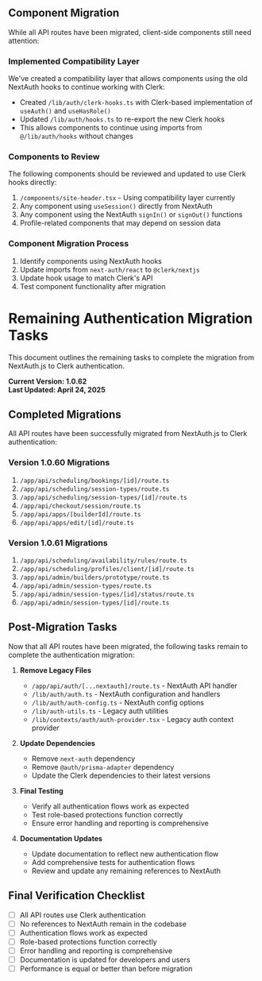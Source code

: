## Component Migration

While all API routes have been migrated, client-side components still need attention:

### Implemented Compatibility Layer

We've created a compatibility layer that allows components using the old NextAuth hooks to continue working with Clerk:

- Created `/lib/auth/clerk-hooks.ts` with Clerk-based implementation of `useAuth()` and `useHasRole()`
- Updated `/lib/auth/hooks.ts` to re-export the new Clerk hooks
- This allows components to continue using imports from `@/lib/auth/hooks` without changes

### Components to Review

The following components should be reviewed and updated to use Clerk hooks directly:

1. `/components/site-header.tsx` - Using compatibility layer currently
2. Any component using `useSession()` directly from NextAuth
3. Any component using the NextAuth `signIn()` or `signOut()` functions
4. Profile-related components that may depend on session data

### Component Migration Process

1. Identify components using NextAuth hooks
2. Update imports from `next-auth/react` to `@clerk/nextjs`
3. Update hook usage to match Clerk's API
4. Test component functionality after migration

# Remaining Authentication Migration Tasks

This document outlines the remaining tasks to complete the migration from NextAuth.js to Clerk authentication.

**Current Version: 1.0.62**  
**Last Updated: April 24, 2025**

## Completed Migrations

All API routes have been successfully migrated from NextAuth.js to Clerk authentication:

### Version 1.0.60 Migrations
1. `/app/api/scheduling/bookings/[id]/route.ts`
2. `/app/api/scheduling/session-types/route.ts`
3. `/app/api/scheduling/session-types/[id]/route.ts`
4. `/app/api/checkout/session/route.ts`
5. `/app/api/apps/[builderId]/route.ts`
6. `/app/api/apps/edit/[id]/route.ts`

### Version 1.0.61 Migrations
1. `/app/api/scheduling/availability/rules/route.ts`
2. `/app/api/scheduling/profiles/client/[id]/route.ts`
3. `/app/api/admin/builders/prototype/route.ts`
4. `/app/api/admin/session-types/route.ts`
5. `/app/api/admin/session-types/[id]/status/route.ts`
6. `/app/api/admin/session-types/[id]/route.ts`


## Post-Migration Tasks

Now that all API routes have been migrated, the following tasks remain to complete the authentication migration:

1. **Remove Legacy Files**
   - `/app/api/auth/[...nextauth]/route.ts` - NextAuth API handler
   - `/lib/auth/auth.ts` - NextAuth configuration and handlers
   - `/lib/auth/auth-config.ts` - NextAuth config options
   - `/lib/auth-utils.ts` - Legacy auth utilities
   - `/lib/contexts/auth/auth-provider.tsx` - Legacy auth context provider

2. **Update Dependencies**
   - Remove `next-auth` dependency
   - Remove `@auth/prisma-adapter` dependency
   - Update the Clerk dependencies to their latest versions

3. **Final Testing**
   - Verify all authentication flows work as expected
   - Test role-based protections function correctly
   - Ensure error handling and reporting is comprehensive

4. **Documentation Updates**
   - Update documentation to reflect new authentication flow
   - Add comprehensive tests for authentication flows
   - Review and update any remaining references to NextAuth

## Final Verification Checklist

- [ ] All API routes use Clerk authentication
- [ ] No references to NextAuth remain in the codebase
- [ ] Authentication flows work as expected
- [ ] Role-based protections function correctly
- [ ] Error handling and reporting is comprehensive
- [ ] Documentation is updated for developers and users
- [ ] Performance is equal or better than before migration
